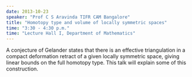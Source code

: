 ```yaml
---
date: 2013-10-23
speaker: "Prof C S Aravinda TIFR CAM Bangalore"
title: "Homotopy type and volume of locally symmetric spaces"
time: "3:30 - 4:30 p.m." 
time: "Lecture Hall I, Department of Mathematics"
---
```

A conjecture of Gelander states that there is an effective triangulation in a compact deformation retract of a given locally symmetric space, giving linear bounds on the full homotopy type. This talk will explain some of this construction.
